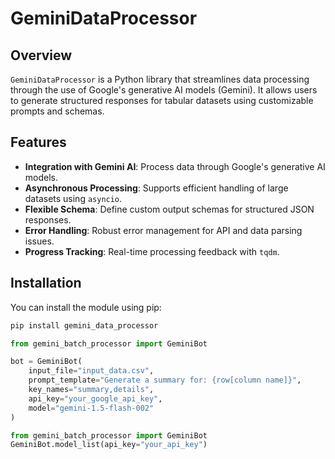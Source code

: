 # GeminiDataProcessor

## Overview

`GeminiDataProcessor` is a Python library that streamlines data processing through the use of Google's generative AI models (Gemini). It allows users to generate structured responses for tabular datasets using customizable prompts and schemas.

## Features

- **Integration with Gemini AI**: Process data through Google's generative AI models.
- **Asynchronous Processing**: Supports efficient handling of large datasets using `asyncio`.
- **Flexible Schema**: Define custom output schemas for structured JSON responses.
- **Error Handling**: Robust error management for API and data parsing issues.
- **Progress Tracking**: Real-time processing feedback with `tqdm`.

## Installation

You can install the module using pip:

```bash
pip install gemini_data_processor
```

```python
from gemini_batch_processor import GeminiBot

bot = GeminiBot(
    input_file="input_data.csv",
    prompt_template="Generate a summary for: {row[column name]}",
    key_names="summary,details",
    api_key="your_google_api_key",
    model="gemini-1.5-flash-002"
)
```
```python
from gemini_batch_processor import GeminiBot
GeminiBot.model_list(api_key="your_api_key")
```